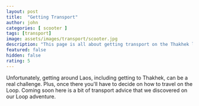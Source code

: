 ```yaml
---
layout: post
title:  "Getting Transport"
author: john
categories: [ scooter ]
tags: [transport]
image: assets/images/transport/scooter.jpg
description: "This page is all about getting transport on the Thakhek loop"
featured: false
hidden: false
rating: 5
---
```


Unfortunately, getting around Laos, including getting to Thakhek, can be a real challenge. Plus, once there you'll have to decide on how to travel on the Loop. Coming soon here is a bit of transport advice that we discovered on our Loop adventure.